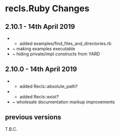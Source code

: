 # **recls.Ruby** Changes

## 2.10.1 - 14th April 2019

* + added examples/find_files_and_directories.rb
* ~ making examples executable
* ~ hiding private/impl constructs from YARD

## 2.10.0 - 14th April 2019

* + added Recls::absolute_path?
* + added Recls::exist?
* ~ wholesale documentation markup improvements


## previous versions

T.B.C.


